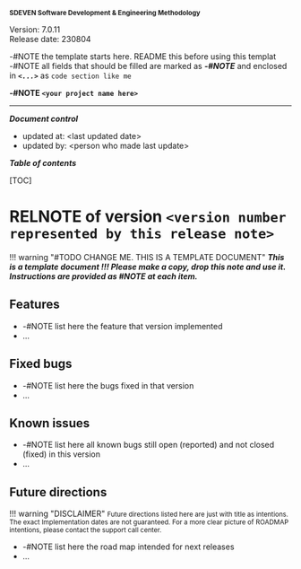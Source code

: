 <small>**SDEVEN Software Development & Engineering Methodology**</small>

Version: 7.0.11<br>
Release date: 230804



-#NOTE the template starts here. README this before using this templat <br>
-#NOTE all fields that should be filled are marked as ***-#NOTE*** and enclosed in ***`<...>`*** as `code section like me`


**-#NOTE `<your project name here>`**

***

***Document control***

* updated at: \<last updated date\><br>
* updated by: \<person who made last update\>



***Table of contents***

[TOC]


# RELNOTE of version `<version number represented by this release note>`


!!! warning "#TODO CHANGE ME. THIS IS A TEMPLATE DOCUMENT"
    ___This is a template document !!! Please make a copy, drop this note and use it. Instructions are provided as #NOTE at each item.___




## Features

* -#NOTE list here the feature that version implemented
* ...





## Fixed bugs

* -#NOTE list here the bugs fixed in that version
* ...




## Known issues

* -#NOTE list here all known bugs still open (reported) and not closed (fixed) in this version
* ...




## Future directions

!!! warning "DISCLAIMER"
    <small markdown>Future directions listed here are just with title as intentions. The exact Implementation dates are not guaranteed. For a more clear picture of ROADMAP intentions, please contact the support call center.</small>



* -#NOTE list here the road map intended for next releases
* ...




